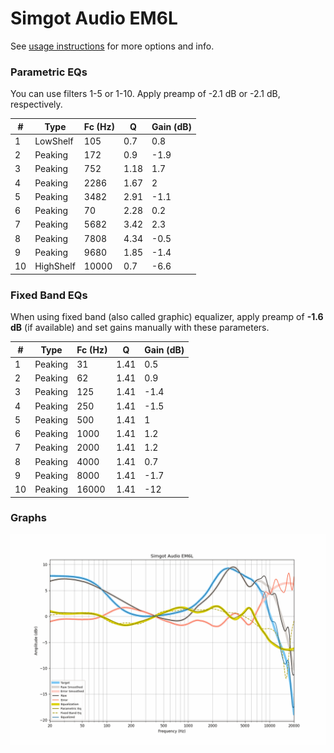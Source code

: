 # Simgot Audio EM6L
See [usage instructions](https://github.com/jaakkopasanen/AutoEq#usage) for more options and info.

### Parametric EQs
You can use filters 1-5 or 1-10. Apply preamp of -2.1 dB or -2.1 dB, respectively.

|   # | Type      |   Fc (Hz) |    Q |   Gain (dB) |
|-----|-----------|-----------|------|-------------|
|   1 | LowShelf  |       105 | 0.7  |         0.8 |
|   2 | Peaking   |       172 | 0.9  |        -1.9 |
|   3 | Peaking   |       752 | 1.18 |         1.7 |
|   4 | Peaking   |      2286 | 1.67 |         2   |
|   5 | Peaking   |      3482 | 2.91 |        -1.1 |
|   6 | Peaking   |        70 | 2.28 |         0.2 |
|   7 | Peaking   |      5682 | 3.42 |         2.3 |
|   8 | Peaking   |      7808 | 4.34 |        -0.5 |
|   9 | Peaking   |      9680 | 1.85 |        -1.4 |
|  10 | HighShelf |     10000 | 0.7  |        -6.6 |

### Fixed Band EQs
When using fixed band (also called graphic) equalizer, apply preamp of **-1.6 dB** (if available) and set gains manually with these parameters.

|   # | Type    |   Fc (Hz) |    Q |   Gain (dB) |
|-----|---------|-----------|------|-------------|
|   1 | Peaking |        31 | 1.41 |         0.5 |
|   2 | Peaking |        62 | 1.41 |         0.9 |
|   3 | Peaking |       125 | 1.41 |        -1.4 |
|   4 | Peaking |       250 | 1.41 |        -1.5 |
|   5 | Peaking |       500 | 1.41 |         1   |
|   6 | Peaking |      1000 | 1.41 |         1.2 |
|   7 | Peaking |      2000 | 1.41 |         1.2 |
|   8 | Peaking |      4000 | 1.41 |         0.7 |
|   9 | Peaking |      8000 | 1.41 |        -1.7 |
|  10 | Peaking |     16000 | 1.41 |       -12   |

### Graphs
![](./Simgot%20Audio%20EM6L.png)
